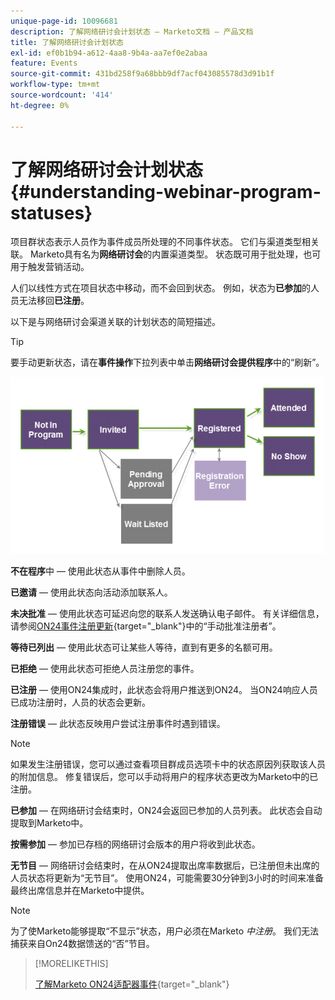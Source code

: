 ```yaml
---
unique-page-id: 10096681
description: 了解网络研讨会计划状态 — Marketo文档 — 产品文档
title: 了解网络研讨会计划状态
exl-id: ef0b1b94-a612-4aa8-9b4a-aa7ef0e2abaa
feature: Events
source-git-commit: 431bd258f9a68bbb9df7acf043085578d3d91b1f
workflow-type: tm+mt
source-wordcount: '414'
ht-degree: 0%

---
```


# 了解网络研讨会计划状态 {#understanding-webinar-program-statuses}

项目群状态表示人员作为事件成员所处理的不同事件状态。 它们与渠道类型相关联。 Marketo具有名为&#x200B;**网络研讨会**&#x200B;的内置渠道类型。 状态既可用于批处理，也可用于触发营销活动。

人们以线性方式在项目状态中移动，而不会回到状态。 例如，状态为&#x200B;**已参加**&#x200B;的人员无法移回&#x200B;**已注册**。

以下是与网络研讨会渠道关联的计划状态的简短描述。

>[!TIP]
>
>要手动更新状态，请在&#x200B;**事件操作**&#x200B;下拉列表中单击&#x200B;**网络研讨会提供程序**&#x200B;中的“刷新”。

![](assets/image2015-12-17-13-3a52-3a39.png)

**不在程序**&#x200B;中 — 使用此状态从事件中删除人员。

**已邀请** — 使用此状态向活动添加联系人。

**未决批准** — 使用此状态可延迟向您的联系人发送确认电子邮件。 有关详细信息，请参阅[ON24事件注册更新](/help/marketo/product-docs/demand-generation/events/create-an-event/create-an-event-with-the-marketo-on24-adapter/on24-event-registration-updates.md){target="_blank"}中的“手动批准注册者”。

**等待已列出** — 使用此状态可让某些人等待，直到有更多的名额可用。

**已拒绝** — 使用此状态可拒绝人员注册您的事件。

**已注册** — 使用ON24集成时，此状态会将用户推送到ON24。 当ON24响应人员已成功注册时，人员的状态会更新。

**注册错误** — 此状态反映用户尝试注册事件时遇到错误。

>[!NOTE]
>
>如果发生注册错误，您可以通过查看项目群成员选项卡中的状态原因列获取该人员的附加信息。 修复错误后，您可以手动将用户的程序状态更改为Marketo中的已注册。

**已参加** — 在网络研讨会结束时，ON24会返回已参加的人员列表。 此状态会自动提取到Marketo中。

**按需参加** — 参加已存档的网络研讨会版本的用户将收到此状态。

**无节目** — 网络研讨会结束时，在从ON24提取出席率数据后，已注册但未出席的人员状态将更新为“无节目”。 使用ON24，可能需要30分钟到3小时的时间来准备最终出席信息并在Marketo中提供。

>[!NOTE]
>
>为了使Marketo能够提取“不显示”状态，用户必须在Marketo *中注册*。 我们无法捕获来自On24数据馈送的“否”节目。

>[!MORELIKETHIS]
>
>[了解Marketo ON24适配器事件](/help/marketo/product-docs/demand-generation/events/create-an-event/create-an-event-with-the-marketo-on24-adapter/understanding-marketo-on24-adapter-events.md){target="_blank"}
